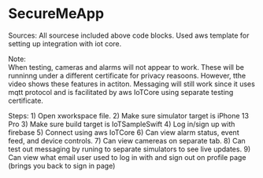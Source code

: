 # SecureMeApp

Sources:
    All sourcese included above code blocks.
    Used aws template for setting up integration with iot core.

Note:   
    When testing, cameras and alarms will not appear to work.
    These will be runninng under a different certificate for privacy reasoons.
    However, tthe video shows these features in actiton.
    Messaging will still work since it uses mqtt protocol and is facilitated by aws IoTCore using separate testing certificate.

Steps:
    1) Open xworkspace file.
    2) Make sure simulator target is iPhone 13 Pro
    3) Make sure build target is IoTSampleSwift
    4) Log in/sign up with firebase
    5) Connect using aws IoTCore
    6) Can view alarm status, event feed, and device controls.
    7) Can view camereas on separate tab.
    8) Can test out messaging by runing to separate simulators to see live updates.
    9) Can view what email user used to log in with and sign out on profile page (brings you back to sign in page)
